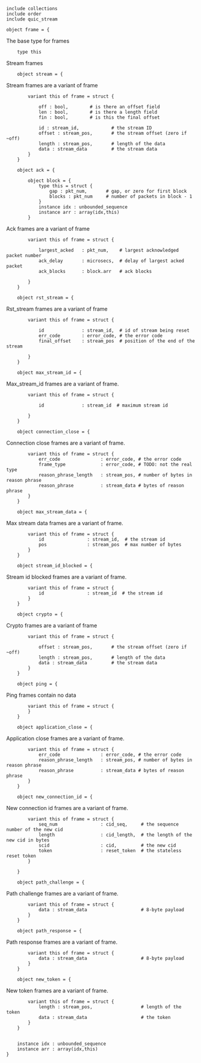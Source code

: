 
```
include collections
include order
include quic_stream

object frame = {

```
The base type for frames

```
    type this

```
Stream frames

```
    object stream = {

```
Stream frames are a variant of frame

```
        variant this of frame = struct {

            off : bool,        # is there an offset field
            len : bool,        # is there a length field
            fin : bool,        # is this the final offset

            id : stream_id,            # the stream ID
            offset : stream_pos,       # the stream offset (zero if ~off)
            length : stream_pos,       # length of the data
            data : stream_data         # the stream data
        }
    }

    object ack = {

        object block = {
            type this = struct {
                gap : pkt_num,       # gap, or zero for first block
                blocks : pkt_num     # number of packets in block - 1
            }
            instance idx : unbounded_sequence
            instance arr : array(idx,this)
        }

```
Ack frames are a variant of frame

```
        variant this of frame = struct {

            largest_acked   : pkt_num,    # largest acknowledged packet number
            ack_delay       : microsecs,  # delay of largest acked packet
            ack_blocks      : block.arr   # ack blocks

        }
    }

    object rst_stream = {

```
Rst_stream frames are a variant of frame

```
        variant this of frame = struct {

            id              : stream_id,  # id of stream being reset
            err_code        : error_code, # the error code
            final_offset    : stream_pos  # position of the end of the stream

        }
    }

    object max_stream_id = {

```
Max_stream_id frames are a variant of frame.

```
        variant this of frame = struct {

            id              : stream_id  # maximum stream id

        }
    }

    object connection_close = {

```
Connection close frames are a variant of frame.

```
        variant this of frame = struct {
            err_code               : error_code, # the error code
            frame_type             : error_code, # TODO: not the real type
            reason_phrase_length   : stream_pos, # number of bytes in reason phrase
            reason_phrase          : stream_data # bytes of reason phrase
        }
    }

    object max_stream_data = {

```
Max stream data frames are a variant of frame.

```
        variant this of frame = struct {
            id                : stream_id,  # the stream id
            pos               : stream_pos  # max number of bytes
        }
    }

    object stream_id_blocked = {

```
Stream id blocked frames are a variant of frame.

```
        variant this of frame = struct {
            id                : stream_id  # the stream id
        }
    }

    object crypto = {

```
Crypto frames are a variant of frame

```
        variant this of frame = struct {

            offset : stream_pos,       # the stream offset (zero if ~off)
            length : stream_pos,       # length of the data
            data : stream_data         # the stream data
        }
    }

    object ping = {

```
Ping frames contain no data

```
        variant this of frame = struct {
        }
    }

    object application_close = {

```
Application close frames are a variant of frame.

```
        variant this of frame = struct {
            err_code               : error_code, # the error code
            reason_phrase_length   : stream_pos, # number of bytes in reason phrase
            reason_phrase          : stream_data # bytes of reason phrase
        }
    }

    object new_connection_id = {

```
New connection id frames are a variant of frame.

```
        variant this of frame = struct {
            seq_num                : cid_seq,     # the sequence number of the new cid
            length                 : cid_length,  # the length of the new cid in bytes
            scid                   : cid,         # the new cid
            token                  : reset_token  # the stateless reset token
        }

    }

    object path_challenge = {

```
Path challenge frames are a variant of frame.

```
        variant this of frame = struct {
            data : stream_data                    # 8-byte payload
        }
    }

    object path_response = {

```
Path response frames are a variant of frame.

```
        variant this of frame = struct {
            data : stream_data                    # 8-byte payload
        }
    }

    object new_token = {

```
New token frames are a variant of frame.

```
        variant this of frame = struct {
            length : stream_pos,                  # length of the token
            data : stream_data                    # the token
        }
    }


    instance idx : unbounded_sequence
    instance arr : array(idx,this)
}        
```
